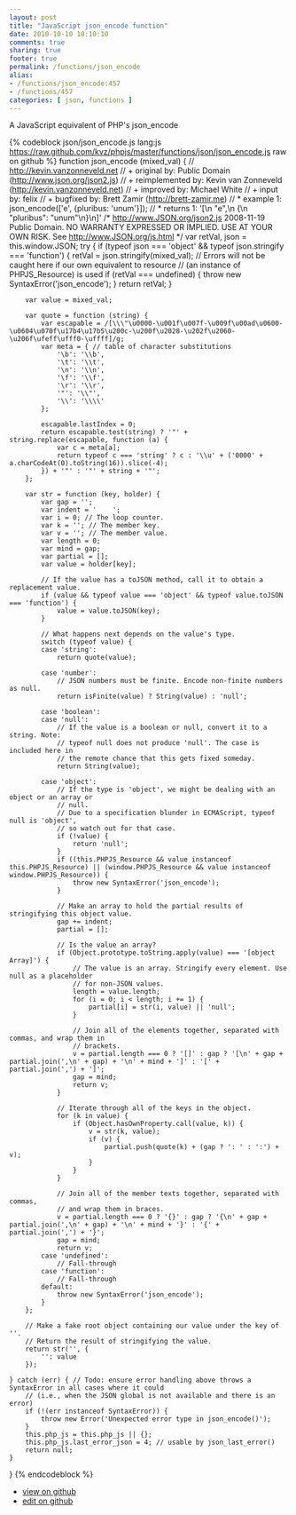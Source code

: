 ```yaml
---
layout: post
title: "JavaScript json_encode function"
date: 2010-10-10 10:10:10
comments: true
sharing: true
footer: true
permalink: /functions/json_encode
alias:
- /functions/json_encode:457
- /functions/457
categories: [ json, functions ]
---
```

A JavaScript equivalent of PHP's json_encode
<!-- more -->
{% codeblock json/json_encode.js lang:js https://raw.github.com/kvz/phpjs/master/functions/json/json_encode.js raw on github %}
function json_encode (mixed_val) {
    // http://kevin.vanzonneveld.net
    // +      original by: Public Domain (http://www.json.org/json2.js)
    // + reimplemented by: Kevin van Zonneveld (http://kevin.vanzonneveld.net)
    // +      improved by: Michael White
    // +      input by: felix
    // +      bugfixed by: Brett Zamir (http://brett-zamir.me)
    // *        example 1: json_encode(['e', {pluribus: 'unum'}]);
    // *        returns 1: '[\n    "e",\n    {\n    "pluribus": "unum"\n}\n]'
/*
        http://www.JSON.org/json2.js
        2008-11-19
        Public Domain.
        NO WARRANTY EXPRESSED OR IMPLIED. USE AT YOUR OWN RISK.
        See http://www.JSON.org/js.html
    */
    var retVal, json = this.window.JSON;
    try {
        if (typeof json === 'object' && typeof json.stringify === 'function') {
            retVal = json.stringify(mixed_val); // Errors will not be caught here if our own equivalent to resource
            //  (an instance of PHPJS_Resource) is used
            if (retVal === undefined) {
                throw new SyntaxError('json_encode');
            }
            return retVal;
        }

        var value = mixed_val;

        var quote = function (string) {
            var escapable = /[\\\"\u0000-\u001f\u007f-\u009f\u00ad\u0600-\u0604\u070f\u17b4\u17b5\u200c-\u200f\u2028-\u202f\u2060-\u206f\ufeff\ufff0-\uffff]/g;
            var meta = { // table of character substitutions
                '\b': '\\b',
                '\t': '\\t',
                '\n': '\\n',
                '\f': '\\f',
                '\r': '\\r',
                '"': '\\"',
                '\\': '\\\\'
            };

            escapable.lastIndex = 0;
            return escapable.test(string) ? '"' + string.replace(escapable, function (a) {
                var c = meta[a];
                return typeof c === 'string' ? c : '\\u' + ('0000' + a.charCodeAt(0).toString(16)).slice(-4);
            }) + '"' : '"' + string + '"';
        };

        var str = function (key, holder) {
            var gap = '';
            var indent = '    ';
            var i = 0; // The loop counter.
            var k = ''; // The member key.
            var v = ''; // The member value.
            var length = 0;
            var mind = gap;
            var partial = [];
            var value = holder[key];

            // If the value has a toJSON method, call it to obtain a replacement value.
            if (value && typeof value === 'object' && typeof value.toJSON === 'function') {
                value = value.toJSON(key);
            }

            // What happens next depends on the value's type.
            switch (typeof value) {
            case 'string':
                return quote(value);

            case 'number':
                // JSON numbers must be finite. Encode non-finite numbers as null.
                return isFinite(value) ? String(value) : 'null';

            case 'boolean':
            case 'null':
                // If the value is a boolean or null, convert it to a string. Note:
                // typeof null does not produce 'null'. The case is included here in
                // the remote chance that this gets fixed someday.
                return String(value);

            case 'object':
                // If the type is 'object', we might be dealing with an object or an array or
                // null.
                // Due to a specification blunder in ECMAScript, typeof null is 'object',
                // so watch out for that case.
                if (!value) {
                    return 'null';
                }
                if ((this.PHPJS_Resource && value instanceof this.PHPJS_Resource) || (window.PHPJS_Resource && value instanceof window.PHPJS_Resource)) {
                    throw new SyntaxError('json_encode');
                }

                // Make an array to hold the partial results of stringifying this object value.
                gap += indent;
                partial = [];

                // Is the value an array?
                if (Object.prototype.toString.apply(value) === '[object Array]') {
                    // The value is an array. Stringify every element. Use null as a placeholder
                    // for non-JSON values.
                    length = value.length;
                    for (i = 0; i < length; i += 1) {
                        partial[i] = str(i, value) || 'null';
                    }

                    // Join all of the elements together, separated with commas, and wrap them in
                    // brackets.
                    v = partial.length === 0 ? '[]' : gap ? '[\n' + gap + partial.join(',\n' + gap) + '\n' + mind + ']' : '[' + partial.join(',') + ']';
                    gap = mind;
                    return v;
                }

                // Iterate through all of the keys in the object.
                for (k in value) {
                    if (Object.hasOwnProperty.call(value, k)) {
                        v = str(k, value);
                        if (v) {
                            partial.push(quote(k) + (gap ? ': ' : ':') + v);
                        }
                    }
                }

                // Join all of the member texts together, separated with commas,
                // and wrap them in braces.
                v = partial.length === 0 ? '{}' : gap ? '{\n' + gap + partial.join(',\n' + gap) + '\n' + mind + '}' : '{' + partial.join(',') + '}';
                gap = mind;
                return v;
            case 'undefined':
                // Fall-through
            case 'function':
                // Fall-through
            default:
                throw new SyntaxError('json_encode');
            }
        };

        // Make a fake root object containing our value under the key of ''.
        // Return the result of stringifying the value.
        return str('', {
            '': value
        });

    } catch (err) { // Todo: ensure error handling above throws a SyntaxError in all cases where it could
        // (i.e., when the JSON global is not available and there is an error)
        if (!(err instanceof SyntaxError)) {
            throw new Error('Unexpected error type in json_encode()');
        }
        this.php_js = this.php_js || {};
        this.php_js.last_error_json = 4; // usable by json_last_error()
        return null;
    }
}
{% endcodeblock %}
<ul>
 <li><a href="https://github.com/kvz/phpjs/blob/master/functions/json/json_encode.js">view on github</a></li>
 <li><a href="https://github.com/kvz/phpjs/edit/master/functions/json/json_encode.js">edit on github</a></li>
</ul>
